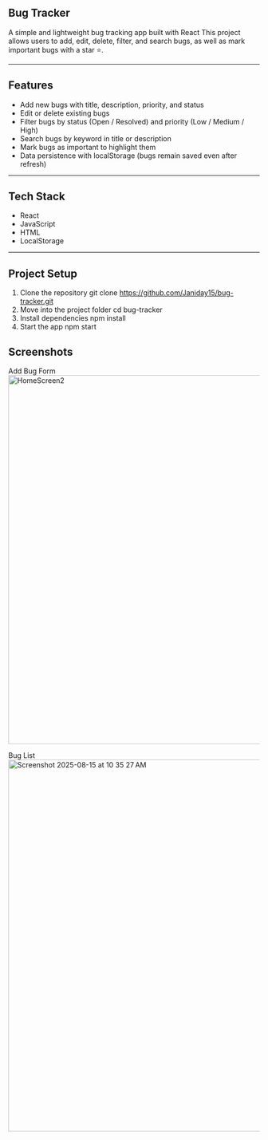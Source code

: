 ## Bug Tracker

A simple and lightweight bug tracking app built with React
This project allows users to add, edit, delete, filter, and search bugs, as well as mark important bugs with a star ⭐.

---

## Features
- Add new bugs with title, description, priority, and status
- Edit or delete existing bugs
- Filter bugs by status (Open / Resolved) and priority (Low / Medium / High)
- Search bugs by keyword in title or description
- Mark bugs as important to highlight them
- Data persistence with localStorage (bugs remain saved even after refresh)

---

## Tech Stack
- React
- JavaScript
- HTML
- LocalStorage

---

## Project Setup

1. Clone the repository
   git clone https://github.com/Janiday15/bug-tracker.git
2. Move into the project folder
   cd bug-tracker
3. Install dependencies
   npm install
4. Start the app
   npm start

## Screenshots

Add Bug Form
<img width="1440" height="740" alt="HomeScreen2" src="https://github.com/user-attachments/assets/be3fcd62-d975-4d9b-ac03-92ef4685e953" />

Bug List
<img width="1433" height="746" alt="Screenshot 2025-08-15 at 10 35 27 AM" src="https://github.com/user-attachments/assets/a96f1e34-5216-481d-9c1f-238b2c931d51" />
